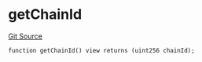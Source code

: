 # getChainId
[Git Source](https://github.com/llama-community/vertex-v1/blob/61ef774889dd82e8f91f589d8c7893861f840536/src/utils/Helpers.sol)


```solidity
function getChainId() view returns (uint256 chainId);
```

